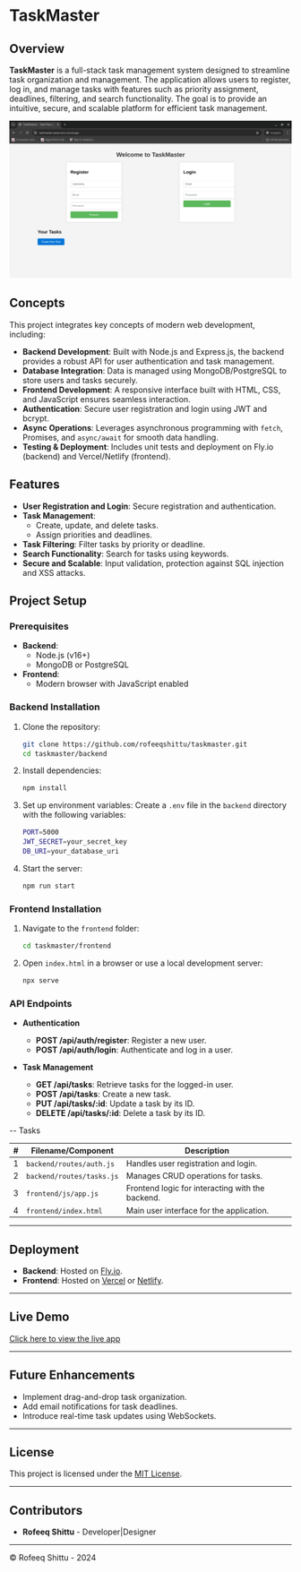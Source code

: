 # TaskMaster

## Overview

**TaskMaster** is a full-stack task management system designed to streamline task organization and management. The application allows users to register, log in, and manage tasks with features such as priority assignment, deadlines, filtering, and search functionality. The goal is to provide an intuitive, secure, and scalable platform for efficient task management.

!["Task manager view"](frontend/task-manager.png)

## Concepts

This project integrates key concepts of modern web development, including:

- **Backend Development**: Built with Node.js and Express.js, the backend provides a robust API for user authentication and task management.
- **Database Integration**: Data is managed using MongoDB/PostgreSQL to store users and tasks securely.
- **Frontend Development**: A responsive interface built with HTML, CSS, and JavaScript ensures seamless interaction.
- **Authentication**: Secure user registration and login using JWT and bcrypt.
- **Async Operations**: Leverages asynchronous programming with `fetch`, Promises, and `async/await` for smooth data handling.
- **Testing & Deployment**: Includes unit tests and deployment on Fly.io (backend) and Vercel/Netlify (frontend).

## Features

- **User Registration and Login**: Secure registration and authentication.
- **Task Management**:
  - Create, update, and delete tasks.
  - Assign priorities and deadlines.
- **Task Filtering**: Filter tasks by priority or deadline.
- **Search Functionality**: Search for tasks using keywords.
- **Secure and Scalable**: Input validation, protection against SQL injection and XSS attacks.

## Project Setup

### Prerequisites

- **Backend**:
  - Node.js (v16+)
  - MongoDB or PostgreSQL
- **Frontend**:
  - Modern browser with JavaScript enabled

### Backend Installation

1. Clone the repository:
   ```bash
   git clone https://github.com/rofeeqshittu/taskmaster.git
   cd taskmaster/backend
    ```

2. Install dependencies:
    ```bash
    npm install
    ```

3. Set up environment variables: Create a `.env` file in the `backend` directory with the following variables:
    ```bash
    PORT=5000
    JWT_SECRET=your_secret_key
    DB_URI=your_database_uri
    ```

4. Start the server:
    ```bash
    npm run start
    ```

### Frontend Installation

1. Navigate to the `frontend` folder:
    ```bash
    cd taskmaster/frontend
    ```

2. Open `index.html` in a browser or use a local development server:
    ```bash
    npx serve
    ```

### API Endpoints
- **Authentication**
    - **POST /api/auth/register**: Register a new user.
    - **POST /api/auth/login**: Authenticate and log in a user.

- **Task Management**
    - **GET /api/tasks**: Retrieve tasks for the logged-in user.
    - **POST /api/tasks**: Create a new task.
    - **PUT /api/tasks/:id**: Update a task by its ID.
    - **DELETE /api/tasks/:id**: Delete a task by its ID.
 
-- Tasks

| #   | Filename/Component              | Description                             |
| --- | -------------------------------- | --------------------------------------- |
| 1   | `backend/routes/auth.js`        | Handles user registration and login.    |
| 2   | `backend/routes/tasks.js`       | Manages CRUD operations for tasks.      |
| 3   | `frontend/js/app.js`            | Frontend logic for interacting with the backend. |
| 4   | `frontend/index.html`           | Main user interface for the application.|

---

## Deployment

- **Backend**: Hosted on [Fly.io](https://fly.io/).
- **Frontend**: Hosted on [Vercel](https://vercel.com/) or [Netlify](https://www.netlify.com/).

---

## Live Demo

[Click here to view the live app](https://your-app-link.com)

---

## Future Enhancements

- Implement drag-and-drop task organization.
- Add email notifications for task deadlines.
- Introduce real-time task updates using WebSockets.

---

## License

This project is licensed under the [MIT License](LICENSE).

---

## Contributors

- **Rofeeq Shittu** - Developer|Designer

---
© Rofeeq Shittu - 2024
